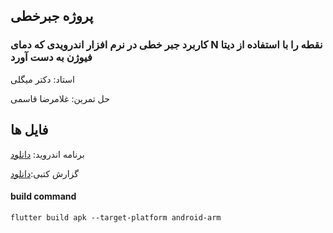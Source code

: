 ## پروژه جبرخطی 

### کاربرد جبر خطی در نرم افزار اندرویدی که دمای N نقطه را با استفاده از دیتا فیوژن به دست آورد 

استاد: دکتر میگلی

حل تمرین: غلامرضا قاسمی

## فایل ها

برنامه اندروید: [دانلود](https://gitlab.com/ali-ghanbari/lak/uploads/687f3f25db9410f3c8df97b2cdd1e616/lak-2.apk)

گزارش کتبی:[دانلود](https://gitlab.com/ali-ghanbari/lak/-/raw/master/reports/ali%20ghanbari%20-%20report.docx)

#### build command
`flutter build apk --target-platform android-arm`
